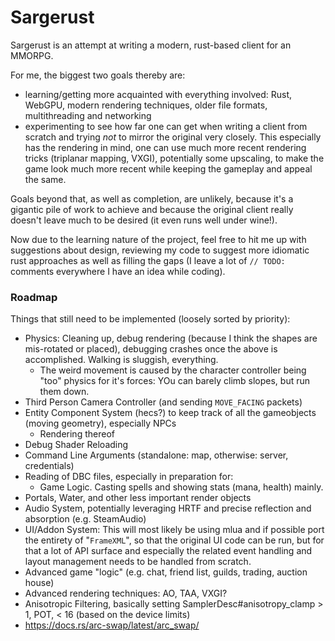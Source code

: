 # Sargerust

Sargerust is an attempt at writing a modern, rust-based client for an MMORPG.

For me, the biggest two goals thereby are:

- learning/getting more acquainted with everything involved:
  Rust, WebGPU, modern rendering techniques, older file formats, multithreading and networking
- experimenting to see how far one can get when writing a client from scratch and trying _not_
  to mirror the original very closely. This especially has the rendering in mind, one can use
  much more recent rendering tricks (triplanar mapping, VXGI), potentially some upscaling, to
  make the game look much more recent while keeping the gameplay and appeal the same.

Goals beyond that, as well as completion, are unlikely, because it's a gigantic pile of work
to achieve and because the original client really doesn't leave much to be desired (it even
runs well under wine!).

Now due to the learning nature of the project, feel free to hit me up with suggestions about design,
reviewing my code to suggest more idiomatic rust approaches as well as filling the gaps (I leave
a lot of `// TODO:` comments everywhere I have an idea while coding).

### Roadmap

Things that still need to be implemented (loosely sorted by priority):

- Physics: Cleaning up, debug rendering (because I think the shapes are mis-rotated or placed),
  debugging crashes once the above is accomplished. Walking is sluggish, everything.
    - The weird movement is caused by the character controller being "too" physics for it's forces: YOu can barely climb
      slopes, but run them down.
- Third Person Camera Controller (and sending `MOVE_FACING` packets)
- Entity Component System (hecs?) to keep track of all the gameobjects (moving geometry), especially NPCs
    - Rendering thereof
- Debug Shader Reloading
- Command Line Arguments (standalone: map, otherwise: server, credentials)
- Reading of DBC files, especially in preparation for:
    - Game Logic. Casting spells and showing stats (mana, health) mainly.
- Portals, Water, and other less important render objects
- Audio System, potentially leveraging HRTF and precise reflection and absorption (e.g. SteamAudio)
- UI/Addon System: This will most likely be using mlua and if possible port
  the entirety of "`FrameXML`", so that the original UI code can be run, but for that
  a lot of API surface and especially the related event handling and layout management
  needs to be handled from scratch.
- Advanced game "logic" (e.g. chat, friend list, guilds, trading, auction house)
- Advanced rendering techniques: AO, TAA, VXGI?
- Anisotropic Filtering, basically setting SamplerDesc#anisotropy_clamp > 1, POT, < 16 (based on the device limits)
- https://docs.rs/arc-swap/latest/arc_swap/